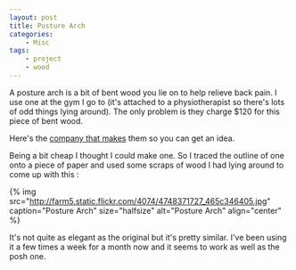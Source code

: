 ```yaml
---
layout: post
title: Posture Arch
categories:
    - Misc
tags:
    - project
    - wood
---
```


A posture arch is a bit of bent wood you lie on to help relieve back pain.  I use one at the gym I go to (it's attached to a physiotherapist so there's lots of odd things lying around).  The only problem is they charge $120 for this piece of bent wood.

Here's the [company that makes](http://posturespecific.com/products-posturearch.asp) them so you can get an idea.

Being a bit cheap I thought I could make one.  So I traced the outline of one onto a piece of paper and used some scraps of wood I had lying around to come up with this :

{% img src="http://farm5.static.flickr.com/4074/4748371727_465c346405.jpg" caption="Posture Arch" size="halfsize" alt="Posture Arch" align="center" %}

It's not quite as elegant as the original but it's pretty similar.  I've been using it a few times a week for a month now and it seems to work as well as the posh one.
			